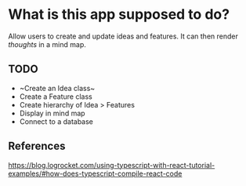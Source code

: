 # What is this app supposed to do?
Allow users to create and update ideas and features. It can then render *thoughts* in a mind map.

## TODO
* ~Create an Idea class~
* Create a Feature class
* Create hierarchy of Idea > Features
* Display in mind map
* Connect to a database

## References
https://blog.logrocket.com/using-typescript-with-react-tutorial-examples/#how-does-typescript-compile-react-code